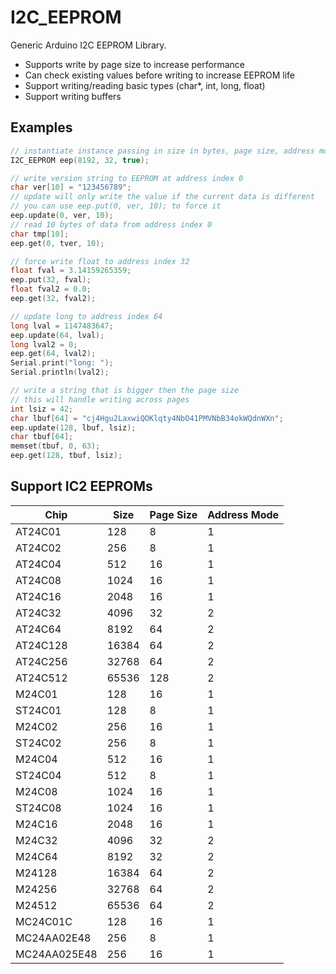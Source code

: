 # I2C_EEPROM

Generic Arduino I2C EEPROM Library.

* Supports write by page size to increase performance
* Can check existing values before writing to increase EEPROM life
* Support writing/reading basic types (char*, int, long, float)
* Support writing buffers



##  Examples

```c++
// instantiate instance passing in size in bytes, page size, address mode
I2C_EEPROM eep(8192, 32, true);

// write version string to EEPROM at address index 0
char ver[10] = "123456789";
// update will only write the value if the current data is different
// you can use eep.put(0, ver, 10); to force it
eep.update(0, ver, 10);
// read 10 bytes of data from address index 0
char tmp[10];
eep.get(0, tver, 10);

// force write float to address index 32
float fval = 3.14159265359;
eep.put(32, fval);
float fval2 = 0.0;
eep.get(32, fval2);

// update long to address index 64
long lval = 1147483647;
eep.update(64, lval);
long lval2 = 0;
eep.get(64, lval2);
Serial.print("long: ");
Serial.println(lval2);

// write a string that is bigger then the page size
// this will handle writing across pages
int lsiz = 42;
char lbuf[64] = "cj4Hgu2LaxwiQOKlqty4NbO41PMVNbB34okWQdnWXn";
eep.update(128, lbuf, lsiz);
char tbuf[64];
memset(tbuf, 0, 63);
eep.get(128, tbuf, lsiz);
```





## Support IC2 EEPROMs

| Chip | Size  | Page Size | Address Mode |
| --------- | ----- | --------- | ---------- |
| AT24C01   | 128   | 8         | 1          |
| AT24C02   | 256   | 8         | 1          |
| AT24C04   | 512   | 16        | 1          |
| AT24C08   | 1024  | 16        | 1          |
| AT24C16   | 2048  | 16        | 1          |
| AT24C32   | 4096  | 32        | 2          |
| AT24C64   | 8192  | 64        | 2          |
| AT24C128  | 16384 | 64        | 2          |
| AT24C256  | 32768 | 64        | 2          |
| AT24C512  | 65536 | 128       | 2          |
| M24C01             | 128   | 16        | 1          |
| ST24C01            | 128   | 8         | 1          |
| M24C02             | 256   | 16        | 1          |
| ST24C02            | 256   | 8         | 1          |
| M24C04             | 512   | 16        | 1          |
| ST24C04            | 512   | 8         | 1          |
| M24C08             | 1024  | 16        | 1          |
| ST24C08            | 1024  | 16        | 1          |
| M24C16             | 2048  | 16        | 1          |
| M24C32             | 4096  | 32        | 2          |
| M24C64             | 8192  | 32        | 2          |
| M24128             | 16384 | 64        | 2          |
| M24256             | 32768 | 64        | 2          |
| M24512             | 65536 | 64        | 2          |
| MC24C01C     | 128  | 16        | 1          |
| MC24AA02E48  | 256  | 8         | 1          |
| MC24AA025E48 | 256  | 16        | 1          |

